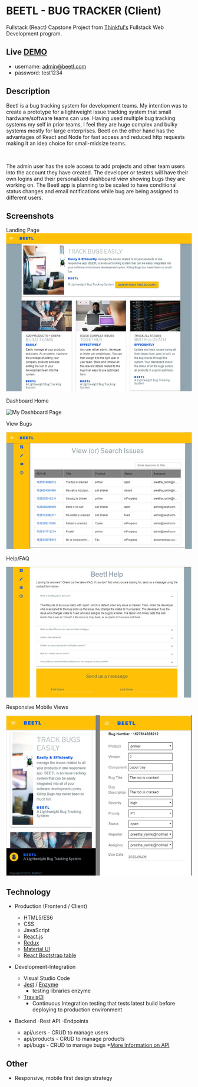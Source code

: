 # BEETL - BUG TRACKER (Client)
Fullstack (React) Capstone Project from [Thinkful's](https://www.thinkful.com/) Fullstack Web Development program. 

## Live [DEMO](https://laughing-curie-821400.netlify.com/)
* username: admin@beetl.com
* password: test1234

## Description
Beetl is a bug tracking system for development teams. My intention was to create a prototype for a lightweight issue tracking system that small hardware/software teams can use. Having used multiple bug tracking systems my self in prior teams, I feel they are huge complex and bulky systems mostly for large enterprises. Beetl on the other hand has the advantages of React and Node for fast access and reduced http requests making it an idea choice for small-midsize teams.

 &nbsp;&nbsp;&nbsp;&nbsp;&nbsp;&nbsp;&nbsp;&nbsp;&nbsp;&nbsp;&nbsp;&nbsp;&nbsp;&nbsp;
 
 The admin user has the sole access to add projects and other team users into the account they have created. The developer or testers will have their own logins and their personalized dashboard view showing bugs they are working on. The Beetl app is planning to be scaled to have conditional status changes and email notifications while bug are being assigned to different users.

## Screenshots

Landing Page
![Beetl Landing Page](./screenshots/landing_desktop.jpg?raw=true "Beetl Landing Page")

Dashboard Home

![My Dashboard Page](./screenshots/dashboard-desktop.jpg?raw=true "My Dashboard Page")

View Bugs

![View Bugs Page](./screenshots/view_bugs_desktop.jpg?raw=true "View Bugs Page")

Help/FAQ

![Help](./screenshots/help_desktop.jpg?raw=true "Help")

Responsive Mobile Views

![Mobile Views](./screenshots/mobile_view.jpg?raw=true "Mobile Views")


## Technology
* Production (Frontend / Client)
  * HTML5/ES6
  * CSS
  * JavaScript
  * [React.js](https://reactjs.org/redux)
  * [Redux](https://redux.js.org/)
  * [Material UI](https://material-ui.com/)
  * [React Bootstrap table](http://allenfang.github.io/react-bootstrap-table/)
* Development-Integration
  * Visual Studio Code   
  * [Jest](https://facebook.github.io/jest/) / [Enzyme](https://github.com/airbnb/enzyme)
      * testing libraries enzyme
  * [TravisCI](https://travis-ci.org/)
      * Continuous Integration testing that tests latest build before deploying to production environment


* Backend -Rest API -Endpoints
  * api/users - CRUD to manage users 
  * api/products - CRUD to manage products
  * api/bugs - CRUD to manage bugs
  *[More Information on API ](https:/github.com/preetha5/beetl-api)

## Other
* Responsive, mobile first design strategy 
